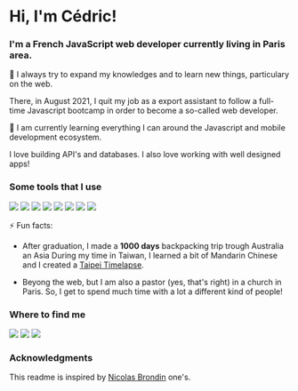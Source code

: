 # Hi, I'm Cédric!

### I'm a French JavaScript web developer currently living in Paris area.

🔭 I always try to expand my knowledges and to learn new things, particulary on the web.

There, in August 2021, I quit my job as a export assistant to follow a full-time Javascript bootcamp in order to become a so-called web developer.

🌱 I am currently learning everything I can around the Javascript and mobile development ecosystem.

I love building API's and databases. I also love working with well designed apps!

### Some tools that  I use

![](https://img.shields.io/badge/-HTML5-E34F26?style=flat-square&logo=html5&logoColor=white)
![](https://img.shields.io/badge/css3-4869EE?style=flat-square&logo=css3&logoColor=white)
![](https://img.shields.io/badge/-JavaScript-F7DF1E?style=flat-square&logo=javascript&logoColor=white)
![](https://img.shields.io/badge/-TypeScript-007ACC?style=flat-square&logo=typescript&logoColor=white)
![](https://img.shields.io/badge/-Nodejs-43853d?style=flat-square&logo=Node.js&logoColor=white)
![](https://img.shields.io/badge/-Vue-4fc08d?style=flat-square&logo=Vue.js&logoColor=white)
![](https://img.shields.io/badge/postgres-336791?style=flat-square&logo=postgresql&logoColor=white)
![](https://img.shields.io/badge/-Git-F05032?style=flat-square&logo=git&logoColor=white)

⚡ Fun facts: 

- After graduation, I made a **1000 days** backpacking trip trough Australia an Asia
During my time in Taiwan, I learned a bit of Mandarin Chinese and I created a [Taipei Timelapse](https://vimeo.com/numericnomade/taipei-timelapse).

- Beyong the web, but I am also a pastor (yes, that's right) in a church in Paris. So, I get to spend much time with a lot a different kind of people!

### Where to find me

[![](https://img.shields.io/badge/GitHub-%2312100E.svg?&style=for-the-badge&logo=Github&logoColor=white)](https://github.com/cedric-charlesia)
[![](https://img.shields.io/badge/linkedin-%230077B5.svg?&style=for-the-badge&logo=linkedin&logoColor=white)](https://www.linkedin.com/in/cedric-charlesia/)
[![](https://img.shields.io/badge/website-%22220286B5.svg?&style=for-the-badge&logo=blog&logoColor=white)](https://cedriccharlesia.com/)

### Acknowledgments
This readme is inspired by [Nicolas Brondin](https://github.com/NicolasBrondin) one's.

<!--
**cedric-charlesia/cedric-charlesia** is a ✨ _special_ ✨ repository because its `README.md` (this file) appears on your GitHub profile.

Here are some ideas to get you started:

- 🔭 I’m currently working on ...
- 🌱 I’m currently learning ...
- 👯 I’m looking to collaborate on ...
- 🤔 I’m looking for help with ...
- 💬 Ask me about ...
- 📫 How to reach me: ...
- 😄 Pronouns: ...
- ⚡ Fun fact: ...
-->
